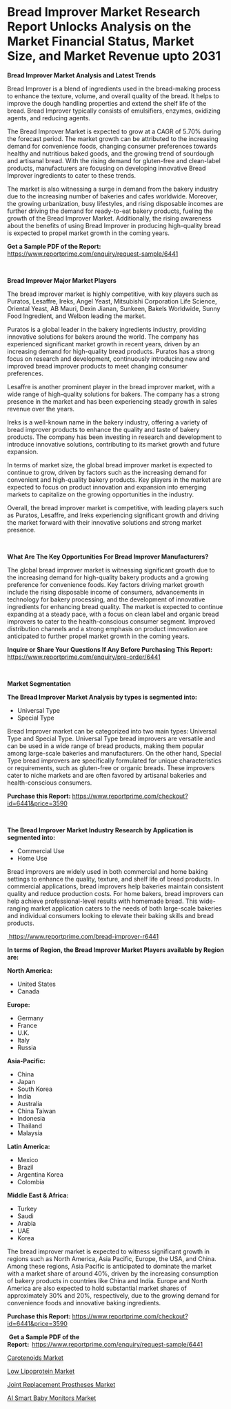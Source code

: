 <p><h1>Bread Improver Market Research Report Unlocks Analysis on the Market Financial Status, Market Size, and Market Revenue upto 2031</h1></p><p><strong>Bread Improver Market Analysis and Latest Trends</strong></p>
<p><p>Bread Improver is a blend of ingredients used in the bread-making process to enhance the texture, volume, and overall quality of the bread. It helps to improve the dough handling properties and extend the shelf life of the bread. Bread Improver typically consists of emulsifiers, enzymes, oxidizing agents, and reducing agents.</p><p>The Bread Improver Market is expected to grow at a CAGR of 5.70% during the forecast period. The market growth can be attributed to the increasing demand for convenience foods, changing consumer preferences towards healthy and nutritious baked goods, and the growing trend of sourdough and artisanal bread. With the rising demand for gluten-free and clean-label products, manufacturers are focusing on developing innovative Bread Improver ingredients to cater to these trends.</p><p>The market is also witnessing a surge in demand from the bakery industry due to the increasing number of bakeries and cafes worldwide. Moreover, the growing urbanization, busy lifestyles, and rising disposable incomes are further driving the demand for ready-to-eat bakery products, fueling the growth of the Bread Improver Market. Additionally, the rising awareness about the benefits of using Bread Improver in producing high-quality bread is expected to propel market growth in the coming years.</p></p>
<p><strong>Get a Sample PDF of the Report:&nbsp;</strong> <a href="https://www.reportprime.com/enquiry/request-sample/6441">https://www.reportprime.com/enquiry/request-sample/6441</a></p>
<p>&nbsp;</p>
<p><strong>Bread Improver Major Market Players</strong></p>
<p><p>The bread improver market is highly competitive, with key players such as Puratos, Lesaffre, Ireks, Angel Yeast, Mitsubishi Corporation Life Science, Oriental Yeast, AB Mauri, Dexin Jianan, Sunkeen, Bakels Worldwide, Sunny Food Ingredient, and Welbon leading the market.</p><p>Puratos is a global leader in the bakery ingredients industry, providing innovative solutions for bakers around the world. The company has experienced significant market growth in recent years, driven by an increasing demand for high-quality bread products. Puratos has a strong focus on research and development, continuously introducing new and improved bread improver products to meet changing consumer preferences.</p><p>Lesaffre is another prominent player in the bread improver market, with a wide range of high-quality solutions for bakers. The company has a strong presence in the market and has been experiencing steady growth in sales revenue over the years.</p><p>Ireks is a well-known name in the bakery industry, offering a variety of bread improver products to enhance the quality and taste of bakery products. The company has been investing in research and development to introduce innovative solutions, contributing to its market growth and future expansion.</p><p>In terms of market size, the global bread improver market is expected to continue to grow, driven by factors such as the increasing demand for convenient and high-quality bakery products. Key players in the market are expected to focus on product innovation and expansion into emerging markets to capitalize on the growing opportunities in the industry.</p><p>Overall, the bread improver market is competitive, with leading players such as Puratos, Lesaffre, and Ireks experiencing significant growth and driving the market forward with their innovative solutions and strong market presence.</p></p>
<p>&nbsp;</p>
<p><strong>What Are The Key Opportunities For Bread Improver Manufacturers?</strong></p>
<p><p>The global bread improver market is witnessing significant growth due to the increasing demand for high-quality bakery products and a growing preference for convenience foods. Key factors driving market growth include the rising disposable income of consumers, advancements in technology for bakery processing, and the development of innovative ingredients for enhancing bread quality. The market is expected to continue expanding at a steady pace, with a focus on clean label and organic bread improvers to cater to the health-conscious consumer segment. Improved distribution channels and a strong emphasis on product innovation are anticipated to further propel market growth in the coming years.</p></p>
<p><strong>Inquire or Share Your Questions If Any Before Purchasing This Report:</strong> <a href="https://www.reportprime.com/enquiry/pre-order/6441">https://www.reportprime.com/enquiry/pre-order/6441</a></p>
<p>&nbsp;</p>
<p><strong>Market Segmentation</strong></p>
<p><strong>The Bread Improver Market Analysis by types is segmented into:</strong></p>
<p><ul><li>Universal Type</li><li>Special Type</li></ul></p>
<p><p>Bread Improver market can be categorized into two main types: Universal Type and Special Type. Universal Type bread improvers are versatile and can be used in a wide range of bread products, making them popular among large-scale bakeries and manufacturers. On the other hand, Special Type bread improvers are specifically formulated for unique characteristics or requirements, such as gluten-free or organic breads. These improvers cater to niche markets and are often favored by artisanal bakeries and health-conscious consumers.</p></p>
<p><strong>Purchase this Report:&nbsp;</strong><a href="https://www.reportprime.com/checkout?id=6441&price=3590">https://www.reportprime.com/checkout?id=6441&price=3590</a></p>
<p>&nbsp;</p>
<p><strong>The Bread Improver Market Industry Research by Application is segmented into:</strong></p>
<p><ul><li>Commercial Use</li><li>Home Use</li></ul></p>
<p><p>Bread improvers are widely used in both commercial and home baking settings to enhance the quality, texture, and shelf life of bread products. In commercial applications, bread improvers help bakeries maintain consistent quality and reduce production costs. For home bakers, bread improvers can help achieve professional-level results with homemade bread. This wide-ranging market application caters to the needs of both large-scale bakeries and individual consumers looking to elevate their baking skills and bread products.</p></p>
<p><a href="https://www.reportprime.com/bread-improver-r6441">&nbsp;https://www.reportprime.com/bread-improver-r6441</a></p>
<p><strong>In terms of Region, the Bread Improver Market Players available by Region are:</strong></p>
<p>
    <p> <strong> North America: </strong>
        <ul>
            <li>United States</li>
            <li>Canada</li>
        </ul>
        </p> 
    <p> <strong> Europe: </strong>
        <ul>
            <li>Germany</li>
            <li>France</li>
            <li>U.K.</li>
            <li>Italy</li>
            <li>Russia</li>
        </ul>
        </p> 
    <p> <strong> Asia-Pacific: </strong>
        <ul>
            <li>China</li>
            <li>Japan</li>
            <li>South Korea</li>
            <li>India</li>
            <li>Australia</li>
            <li>China Taiwan</li>
            <li>Indonesia</li>
            <li>Thailand</li>
            <li>Malaysia</li>
        </ul>
        </p> 
    <p> <strong> Latin America: </strong>
        <ul>
            <li>Mexico</li>
            <li>Brazil</li>
            <li>Argentina Korea</li>
            <li>Colombia</li>
        </ul>
        </p> 
    <p> <strong> Middle East & Africa: </strong>
        <ul>
            <li>Turkey</li>
            <li>Saudi</li>
            <li>Arabia</li>
            <li>UAE</li>
            <li>Korea</li>
        </ul>
    </p>
    </p>
<p><p>The bread improver market is expected to witness significant growth in regions such as North America, Asia Pacific, Europe, the USA, and China. Among these regions, Asia Pacific is anticipated to dominate the market with a market share of around 40%, driven by the increasing consumption of bakery products in countries like China and India. Europe and North America are also expected to hold substantial market shares of approximately 30% and 20%, respectively, due to the growing demand for convenience foods and innovative baking ingredients.</p></p>
<p><strong>Purchase this Report: </strong><a href="https://www.reportprime.com/checkout?id=6441&price=3590">https://www.reportprime.com/checkout?id=6441&price=3590</a></p>
<p>&nbsp;<strong>Get a Sample PDF of the Report:&nbsp;&nbsp;</strong><a href="https://www.reportprime.com/enquiry/request-sample/6441">https://www.reportprime.com/enquiry/request-sample/6441</a></p>
<p><strong></strong></p>
<p><p><a href="https://github.com/gcimaudf65/Market-Research-Report-List-1/blob/main/carotenoids-market.md">Carotenoids Market</a></p><p><a href="https://github.com/pennyaldbrittonh658/Market-Research-Report-List-1/blob/main/low-lipoprotein-market.md">Low Lipoprotein Market</a></p><p><a href="https://issuu.com/reportprime-2/docs/joint-replacement-prostheses-market-size-2030.pptx">Joint Replacement Prostheses Market</a></p><p><a href="https://issuu.com/reportprime-2/docs/ai-smart-baby-monitors-market-size-2030.pptx">AI Smart Baby Monitors Market</a></p></p>
